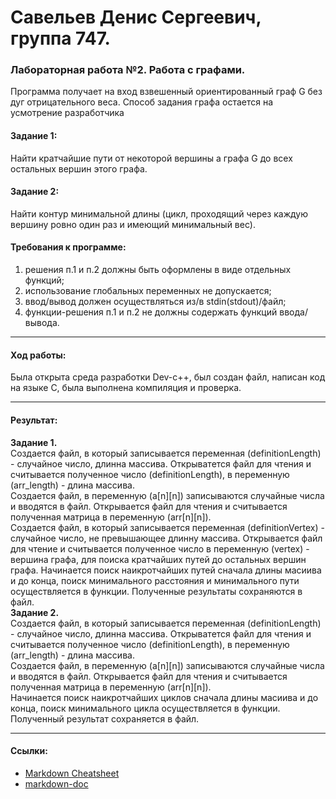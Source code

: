 # Савельев Денис Сергеевич, группа 747. #
### Лабораторная работа №2. Работа	с	графами. ##  
Программа	получает	на	вход	взвешенный	ориентированный	граф	G без	дуг	отрицательного	веса. Способ	задания	графа	остается	на	усмотрение	разработчика 
#### Задание 1: ####  
Найти	кратчайшие	пути	от	некоторой	вершины	a	графа	G	до	всех остальных	вершин	этого	графа.  
#### Задание 2: ####    
Найти	контур	минимальной	длины	(цикл,	проходящий	через каждую	вершину	ровно	один	раз	и	имеющий	минимальный	вес).  
#### Требования к программе: ####  
1.	решения	п.1	и	п.2	должны	быть	оформлены	в	виде	отдельных функций;
2.	использование	глобальных	переменных	не	допускается;
3.	ввод/вывод	должен	осуществляться	из/в	stdin(stdout)/файл;
4.	функции-решения	п.1	и	п.2	не	должны	содержать	функций ввода/вывода.

___
#### Ход работы: ####
   Была открыта среда разработки Dev-c++, был создан файл, написан код на языке С, была выполнена компиляция и проверка.

___
#### Результат: ####
  **Задание 1.**  
  Создается файл, в который записывается переменная (definitionLength) - случайное число, длинна массива. Открыватется файл для чтения и считывается полученное число (definitionLength), в переменную (arr_length) - длина массива.  
  Создается файл, в переменную (a[n][n]) записываются случайные числа и вводятся в файл. Открывается файл для чтения и считывается полученная матрица в переменную (arr[n][n]).  
  Создается файл, в который записывается переменная (definitionVertex) - случайное число, не превышающее длинну массива. Открывается файл для чтение и считывается полученное число в переменную (vertex) -  вершина графа, для поиска кратчайших путей до остальных вершин графа.
  Начинается поиск наикротчайших путей сначала длины масиива и до конца, поиск минимального расстояния и минимального пути осуществляется в функции. Полученные результаты сохраняются в файл.  
  **Задание 2.**  
   Создается файл, в который записывается переменная (definitionLength) - случайное число, длинна массива. Открыватется файл для чтения и считывается полученное число (definitionLength), в переменную (arr_length) - длина массива.  
  Создается файл, в переменную (a[n][n]) записываются случайные числа и вводятся в файл. Открывается файл для чтения и считывается полученная матрица в переменную (arr[n][n]).  
  Начинается поиск наикротчайших циклов сначала длины масиива и до конца, поиск минимального цикла осуществляется в функции. Полученный результат сохраняется в файл.
___
#### Ссылки: ####  
- [Markdown Cheatsheet](https://github.com/adam-p/markdown-here/wiki/Markdown-Cheatsheet)
- [markdown-doc](https://github.com/OlgaVlasova/markdown-doc/blob/master/README.md#Parag)
